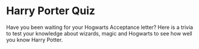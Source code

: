 # Harry Porter Quiz
Have you been waiting for your Hogwarts Acceptance letter? Here is a trivia to test your knowledge about wizards, magic and Hogwarts to see how well you know Harry Potter.
